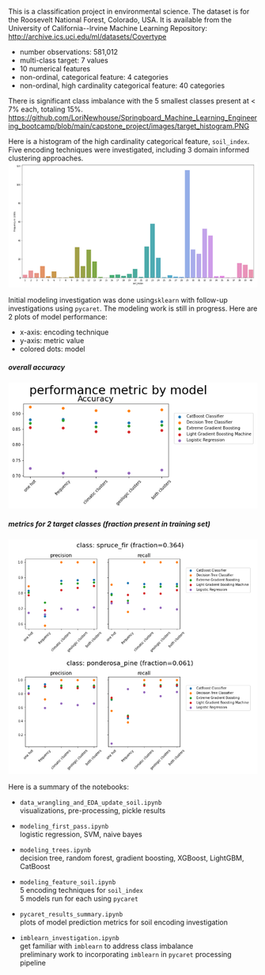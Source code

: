 This is a classification project in environmental science.
The dataset is for the Roosevelt National Forest, Colorado, USA. It is available from the University of California--Irvine Machine Learning Repository:
http://archive.ics.uci.edu/ml/datasets/Covertype

- number observations: 581,012
- multi-class target: 7 values
- 10 numerical features
- non-ordinal, categorical feature: 4 categories
- non-ordinal, high cardinality categorical feature: 40 categories

There is significant class imbalance with the 5 smallest classes present at < 7% each, totaling 15%.
https://github.com/LoriNewhouse/Springboard_Machine_Learning_Engineering_bootcamp/blob/main/capstone_project/images/target_histogram.PNG

Here is a histogram of the high cardinality categorical feature, `soil_index`. Five encoding techniques were investigated, including 3 domain informed clustering approaches.   
![soil hist](images/soil_index_histogram.png)

Initial modeling investigation was done using`sklearn` with follow-up investigations using `pycaret`. The modeling work is still in progress. Here are 2 plots of model performance:
- x-axis: encoding technique
- y-axis: metric value
- colored dots: model
##### overall accuracy
![model_metric](images/soil_encoding_accuracy.png)

##### metrics for 2 target classes (fraction present in training set)
![class_metrics](images/soil_encoding_by_class.png)

Here is a summary of the notebooks:
- `data_wrangling_and_EDA_update_soil.ipynb`   
visualizations, pre-processing, pickle results
   
   
- `modeling_first_pass.ipynb`   
logistic regression, SVM, naive bayes
   
   
- `modeling_trees.ipynb`   
decision tree, random forest, gradient boosting, XGBoost, LightGBM, CatBoost
   
   
- `modeling_feature_soil.ipynb`   
5 encoding techniques for `soil_index`   
5 models run for each using `pycaret`
   
   
- `pycaret_results_summary.ipynb`   
plots of model prediction metrics for soil encoding investigation
   
   
- `imblearn_investigation.ipynb`   
get familiar with `imblearn` to address class imbalance   
preliminary work to incorporating `imblearn` in `pycaret` processing pipeline

